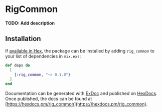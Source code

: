 # RigCommon

**TODO: Add description**

## Installation

If [available in Hex](https://hex.pm/docs/publish), the package can be installed
by adding `rig_common` to your list of dependencies in `mix.exs`:

```elixir
def deps do
  [
    {:rig_common, "~> 0.1.0"}
  ]
end
```

Documentation can be generated with [ExDoc](https://github.com/elixir-lang/ex_doc)
and published on [HexDocs](https://hexdocs.pm). Once published, the docs can
be found at [https://hexdocs.pm/rig_common](https://hexdocs.pm/rig_common).

